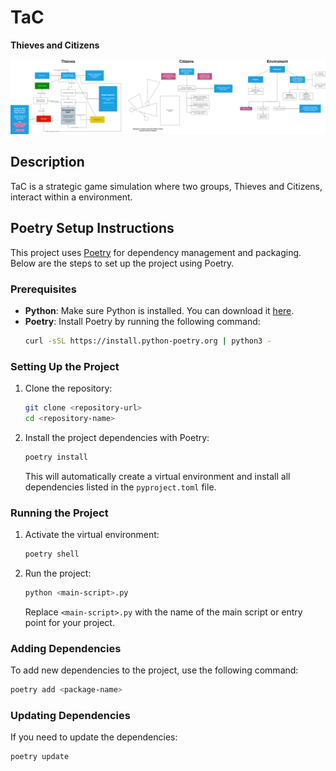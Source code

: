 # TaC
**Thieves and Citizens**

![behaviour](https://github.com/viktorvesely/TaC/blob/main/tac_flow_chart_v1.2.png?raw=True)

## Description

TaC is a strategic game simulation where two groups, Thieves and Citizens, interact within a  environment.

## Poetry Setup Instructions

This project uses [Poetry](https://python-poetry.org/) for dependency management and packaging. Below are the steps to set up the project using Poetry.

### Prerequisites

- **Python**: Make sure Python is installed. You can download it [here](https://www.python.org/downloads/).
- **Poetry**: Install Poetry by running the following command:
  ```bash
  curl -sSL https://install.python-poetry.org | python3 -
  ```

### Setting Up the Project

1. Clone the repository:
   ```bash
   git clone <repository-url>
   cd <repository-name>
   ```

2. Install the project dependencies with Poetry:
   ```bash
   poetry install
   ```

   This will automatically create a virtual environment and install all dependencies listed in the `pyproject.toml` file.

### Running the Project

1. Activate the virtual environment:
   ```bash
   poetry shell
   ```

2. Run the project:
   ```bash
   python <main-script>.py
   ```
   Replace `<main-script>.py` with the name of the main script or entry point for your project.

### Adding Dependencies

To add new dependencies to the project, use the following command:
```bash
poetry add <package-name>
```

### Updating Dependencies

If you need to update the dependencies:
```bash
poetry update
```
